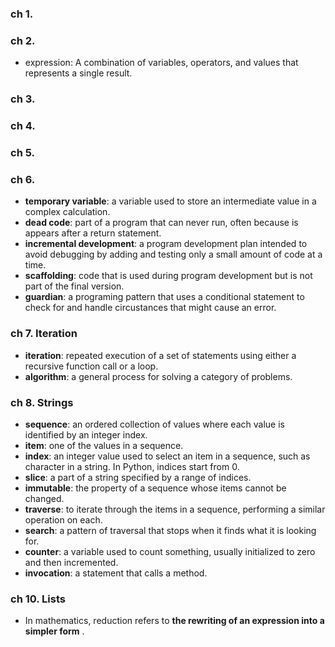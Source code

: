### ch 1.

### ch 2.

- expression: A combination of variables, operators, and values that represents a single result.

### ch 3.

### ch 4.

### ch 5.

### ch 6.

- **temporary variable**: a variable used to store an intermediate value in a complex calculation.
- **dead code**: part of a program that can never run, often because is appears after a return statement.
- **incremental development**: a program development plan intended to avoid debugging by adding and testing only a small amount of code at a time.
- **scaffolding**: code that is used during program development but is not part of the final version.
- **guardian**: a programing pattern that uses a conditional statement to check for and handle circustances that might cause an error.

### ch 7. Iteration

- **iteration**: repeated execution of a set of statements using either a recursive function call or a loop.
- **algorithm**: a general process for solving a category of problems.

### ch 8. Strings

- **sequence**: an ordered collection of values where each value is identified by an integer index.
- **item**: one of the values in a sequence.
- **index**: an integer value used to select an item in a sequence, such as character in a string. In Python, indices start from 0.
- **slice**: a part of a string specified by a range of indices.
- **immutable**: the property of a sequence whose items cannot be changed.
- **traverse**: to iterate through the items in a sequence, performing a similar operation on each.
- **search**: a pattern of traversal that stops when it finds what it is looking for.
- **counter**: a variable used to count something, usually initialized to zero and then incremented.
- **invocation**: a statement that calls a method.

### ch 10. Lists

- In mathematics, reduction refers to  **the rewriting of an expression into a simpler form** .

